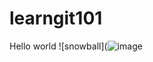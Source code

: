# learngit101
Hello world
![snowball](![image](https://github.com/Atpy03L/learngit101/assets/137469920/40f04e43-82fc-4b31-9fe4-d9b6230f3e07)
